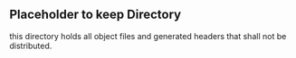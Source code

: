 ## Placeholder to keep Directory
this directory holds all object files and generated headers that shall not be distributed.
